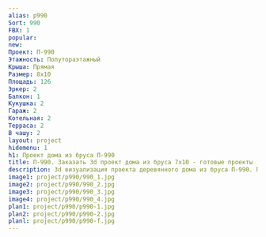```yaml
---
alias: p990
Sort: 990
FBX: 1
popular: 
new: 
Проект: П-990
Этажность: Полутораэтажный
Крыша: Прямая
Размер: 8х10
Площадь: 126
Эркер: 2
Балкон: 1
Кукушка: 2
Гараж: 2
Котельная: 2
Терраса: 2
В чашу: 2
layout: project
hidemenu: 1
h1: Проект дома из бруса П-990
title: П-990. Заказать 3d проект дома из бруса 7х10 - готовые проекты
description: 3d визуализация проекта деревянного дома из бруса П-990. Площадь 126 м2, размер 7х10. Вы можете внести любые изменения в проект.
image1: project/p990/990_1.jpg
image2: project/p990/990_2.jpg
image3: project/p990/990_3.jpg
image4: project/p990/990_4.jpg
plan1: project/p990/p990-1.jpg
plan2: project/p990/p990-2.jpg
planl: project/p990/p990-f.jpg
---
```

